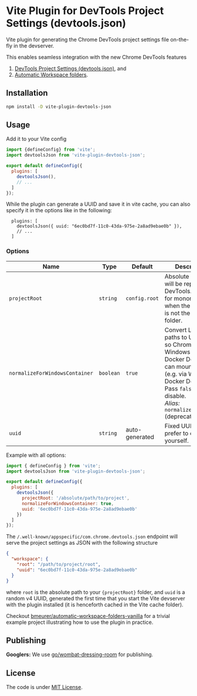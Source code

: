 # Vite Plugin for DevTools Project Settings (devtools.json)

Vite plugin for generating the Chrome DevTools project settings file on-the-fly
in the devserver.

This enables seamless integration with the new Chrome DevTools features

1. [DevTools Project Settings (devtools.json)](https://goo.gle/devtools-json-design), and
1. [Automatic Workspace folders](http://goo.gle/devtools-automatic-workspace-folders).

## Installation

```bash
npm install -D vite-plugin-devtools-json
```

## Usage

Add it to your Vite config

```js
import {defineConfig} from 'vite';
import devtoolsJson from 'vite-plugin-devtools-json';

export default defineConfig({
  plugins: [
    devtoolsJson(),
    // ...
  ]
});
```

While the plugin can generate a UUID and save it in vite cache, you can also
specify it in the options like in the following:

```
  plugins: [
    devtoolsJson({ uuid: "6ec0bd7f-11c0-43da-975e-2a8ad9ebae0b" }),
    // ...
  ]
```

### Options

| Name | Type | Default | Description |
|------|------|---------|-------------|
| `projectRoot` | `string` | `config.root` | Absolute path that will be reported to DevTools. Useful for monorepos or when the Vite root is not the desired folder. |
| `normalizeForWindowsContainer` | `boolean` | `true` | Convert Linux paths to UNC form so Chrome on Windows (WSL / Docker Desktop) can mount them (e.g. via WSL or Docker Desktop). Pass `false` to disable. <br/>_Alias:_ `normalizeForChrome` (deprecated)_ |
| `uuid` | `string` | auto-generated | Fixed UUID if you prefer to control it yourself. |

Example with all options:

```js
import { defineConfig } from 'vite';
import devtoolsJson from 'vite-plugin-devtools-json';

export default defineConfig({
  plugins: [
    devtoolsJson({
      projectRoot: '/absolute/path/to/project',
      normalizeForWindowsContainer: true,
      uuid: '6ec0bd7f-11c0-43da-975e-2a8ad9ebae0b'
    })
  ]
});
```

The `/.well-known/appspecific/com.chrome.devtools.json` endpoint will serve the
project settings as JSON with the following structure

```json
{
  "workspace": {
    "root": "/path/to/project/root",
    "uuid": "6ec0bd7f-11c0-43da-975e-2a8ad9ebae0b"
  }
}
```

where `root` is the absolute path to your `{projectRoot}` folder, and `uuid` is
a random v4 UUID, generated the first time that you start the Vite devserver
with the plugin installed (it is henceforth cached in the Vite cache folder).

Checkout [bmeurer/automatic-workspace-folders-vanilla] for a trivial example
project illustrating how to use the plugin in practice.

## Publishing

**Googlers:** We use [go/wombat-dressing-room](http://go/wombat-dressing-room)
for publishing.

## License

The code is under [MIT License](LICENSE).

[bmeurer/automatic-workspace-folders-vanilla]: https://github.com/bmeurer/automatic-workspace-folders-vanilla
